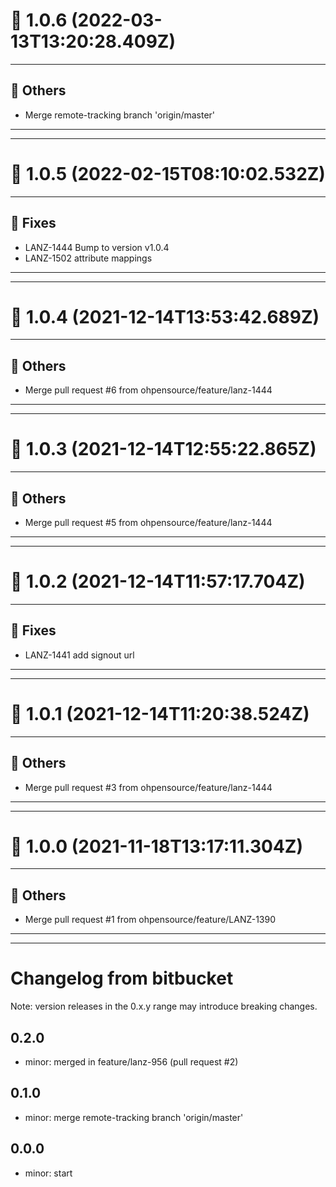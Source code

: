 # :confetti_ball: 1.0.6 (2022-03-13T13:20:28.409Z)
- - -
## :newspaper: Others
* Merge remote-tracking branch 'origin/master'
- - -
- - -
# :confetti_ball: 1.0.5 (2022-02-15T08:10:02.532Z)
- - -
## :bug: Fixes
* LANZ-1444 Bump to version v1.0.4
* LANZ-1502 attribute mappings
- - -
- - -
# :confetti_ball: 1.0.4 (2021-12-14T13:53:42.689Z)
- - -
## :newspaper: Others
* Merge pull request #6 from ohpensource/feature/lanz-1444
- - -
- - -
# :confetti_ball: 1.0.3 (2021-12-14T12:55:22.865Z)
- - -
## :newspaper: Others
* Merge pull request #5 from ohpensource/feature/lanz-1444
- - -
- - -
# :confetti_ball: 1.0.2 (2021-12-14T11:57:17.704Z)
- - -
## :bug: Fixes
* LANZ-1441 add signout url
- - -
- - -
# :confetti_ball: 1.0.1 (2021-12-14T11:20:38.524Z)
- - -
## :newspaper: Others
* Merge pull request #3 from ohpensource/feature/lanz-1444
- - -
- - -
# :confetti_ball: 1.0.0 (2021-11-18T13:17:11.304Z)
- - -
## :newspaper: Others
* Merge pull request #1 from ohpensource/feature/LANZ-1390
- - -
- - -

# Changelog from bitbucket
Note: version releases in the 0.x.y range may introduce breaking changes.

## 0.2.0

- minor: merged in feature/lanz-956 (pull request #2)

## 0.1.0

- minor: merge remote-tracking branch 'origin/master'

## 0.0.0

- minor: start

